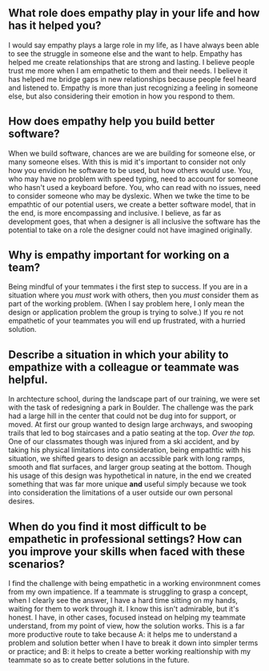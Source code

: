## What role does empathy play in your life and how has it helped you? ##
  I would say empathy plays a large role in my life, as I have always been able to see the struggle in someone else and the want to help. Empathy has helped me create relationships that are strong and lasting. I believe people trust me more when I am empathetic to them and their needs. I believe it has helped me bridge gaps in new relationships because people feel heard and listened to. Empathy is more than just recognizing a feeling in someone else, but also considering their emotion in how you respond to them. 

## How does empathy help you build better software? ##
  When we build software, chances are we are building for someone else, or many someone elses. With this is mid it's important to consider not only how you envidion he software to be used, but how others would use. You, who may have no problem with speed typing, need to account for someone who hasn't used a keyboard before. You, who can read with no issues, need to consider someone who may be dyslexic. When we twke the time to be empathtic of our potential users, we create a better software model, that in the end, is more encompassing and inclusive. I believe, as far as development goes, that when a designer is all inclusive the software has the potential to take on a role the designer could not have imagined originally. 
  
## Why is empathy important for working on a team? ##
  Being mindful of your temmates i the first step to success. If you are in a situation where you *must* work with others, then you *must* consider them as part of the working problem. (When I say problem here, I only mean the design or application problem the group is trying to solve.) If you re not empathetic of your teammates you will end up frustrated, with a hurried solution. 

## Describe a situation in which your ability to empathize with a colleague or teammate was helpful. ##
  In archtecture school, during the landscape part of our training, we were set with the task of redesigning a park in Boulder. The challenge was the park had a large hill in the center that could not be dug into for support, or moved. At first our group wanted to design large archways, and swooping trails that led to bog staircases and a patio seating at the top. *Over the top.* One of our classmates though was injured from a ski accident, and by taking his physical limitations into consideration, being empathtic with his situation, we shifted gears to design an accssible park with long ramps, smooth and flat surfaces, and larger group seating at the bottom. Though his usage of this design was hypothetical in nature, in the end we created something that was far more unique **and** useful simply because we took into consideration the limitations of a user outside our own personal desires. 

## When do you find it most difficult to be empathetic in professional settings? How can you improve your skills when faced with these scenarios? ##
  I find the challenge with being empathetic in a working environmnent comes from my own impatience. If a teammate is struggling to grasp a concept, when I clearly see the answer, I have a hard time sitting on my hands, waiting for them to work through it. I know this isn't admirable, but it's honest. I have, in other cases, focused instead on helping my teammate understand, from my point of view, how the solution works. This is a far more productive route to take because A: it helps me to understand a problem and solution better when I have to break it down into simpler terms or practice; and B: it helps to create a better working realtionship with my teammate so as to create better solutions in the future.
